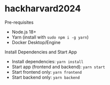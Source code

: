 # hackharvard2024

Pre-requisites
- Node.js 18+
- Yarn (install with `sudo npm i -g yarn`)
- Docker Desktop/Engine

Install Dependencies and Start App

- Install dependencies: `yarn install`
- Start app (frontend and backend): `yarn start`
- Start frontend only: `yarn frontend`
- Start backend only: `yarn backend`
